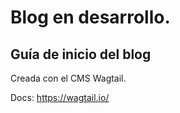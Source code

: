# Blog en desarrollo.
## Guía de inicio del blog

Creada con el CMS Wagtail.

Docs: https://wagtail.io/